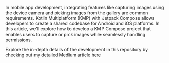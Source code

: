 In mobile app development, integrating features like capturing images using the device camera and picking images from the gallery are common requirements. Kotlin Multiplatform (KMP) with Jetpack Compose allows developers to create a shared codebase for Android and iOS platforms. In this article, we'll explore how to develop a KMP Compose project that enables users to capture or pick images while seamlessly handling permissions.

Explore the in-depth details of the development in this repository by checking out my detailed Medium article [here](https://medium.com/@qasimnawaz_70901/kotlin-multiplatform-compose-unified-image-capture-and-gallery-picker-with-permission-handling-8a8f8cc9cc82)